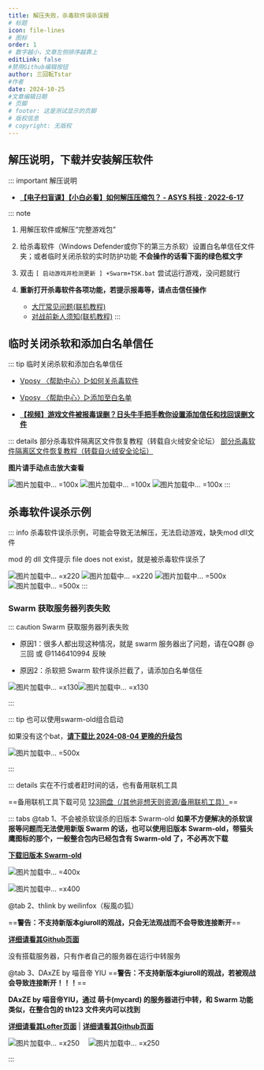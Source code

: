 ```yaml
---
title: 解压失败，杀毒软件误杀误报
# 标题
icon: file-lines
# 图标
order: 1
# 数字越小，文章左侧排序越靠上
editLink: false
#禁用Github编辑按钮
author: 三回転Tstar
#作者
date: 2024-10-25
#文章编辑日期
# 页脚
# footer: 这是测试显示的页脚
# 版权信息
# copyright: 无版权
---
```


## 解压说明，下载并安装解压软件
::: important 解压说明

- [**【电子扫盲课】【小白必看】如何解压压缩包？ - ASYS 科技 · 2022-6-17**](https://www.bilibili.com/video/BV1xZ4y1v7pU/)

::: note
<!-- 1. 下载并安装一个解压软件，**不建议使用 Windows 自带的“提取”功能**
   - [**7z**](https://www.7-zip.org/)
   - [**Bandzip**](https://www.bandisoft.com/bandizip/) -->

1. 用解压软件或解压“完整游戏包”

1. 给杀毒软件（Windows Defender或你下的第三方杀软）设置白名单信任文件夹；或者临时关闭杀软的实时防护功能
**不会操作的话看下面的绿色框文字**


2. 双击 `[ 启动游戏并检测更新 ] +Swarm+TSK.bat` 尝试运行游戏，没问题就行

3. **重新打开杀毒软件各项功能，若提示报毒等，请点击信任操作**
   - [大厅常见问题(联机教程)](/FAQ/Play/LobbyGuide.html)
   - [对战前新人须知(联机教程)](/Beginners/BeforePlaying.html)
:::


## 临时关闭杀软和添加白名单信任
::: tip 临时关闭杀软和添加白名单信任
- [Vposy 〈帮助中心〉▷如何关杀毒软件](https://mp.weixin.qq.com/s/kivDC7BhuZ8i1Uefr7eQJQ)

- [Vposy 〈帮助中心〉▷添加至白名单](https://mp.weixin.qq.com/s/xN2OK0oYU4MqsYlFqTL_qQ)

- [**【视频】游戏文件被报毒误删？日头牛手把手教你设置添加信任和找回误删文件**](https://www.bilibili.com/video/BV1Uu411A7Hh/)

::: details 部分杀毒软件隔离区文件恢复教程（转载自火绒安全论坛）
[部分杀毒软件隔离区文件恢复教程（转载自火绒安全论坛）](https://bbs.huorong.cn/forum.php?mod=viewthread&tid=45850)

**图片请手动点击放大查看**

![图片加载中... =100x](https://bu.dusays.com/2024/10/26/671cad799a3ea.webp " ") ![图片加载中... =100x](https://bu.dusays.com/2024/10/26/671cad7981bbf.webp " ") ![图片加载中... =100x](https://bu.dusays.com/2024/10/26/671cad7971659.webp " ") 
:::

## 杀毒软件误杀示例
::: info 杀毒软件误杀示例，可能会导致无法解压，无法启动游戏，缺失mod dll文件

mod 的 dll 文件提示 file does not exist，就是被杀毒软件误杀了

![图片加载中... =x220](https://bu.dusays.com/2024/10/26/671cad1e4266a.webp " ") ![图片加载中... =x220](https://bu.dusays.com/2024/10/26/671cad1e4aa6e.webp " ")
![图片加载中... =500x](https://bu.dusays.com/2024/10/26/671cad1e4aa6e.webp " ") ![图片加载中... =500x](https://bu.dusays.com/2024/10/26/671cad1e68937.webp " ")
:::

<!-- #region swarm-down -->
### Swarm 获取服务器列表失败
::: caution Swarm 获取服务器列表失败

- 原因1：很多人都出现这种情况，就是 swarm 服务器出了问题，请在QQ群 @三回 或 @1146410994 反映

- 原因2：杀软把 Swarm 软件误杀拦截了，请添加白名单信任

![图片加载中... =x130](https://bu.dusays.com/2024/10/26/671cacd268d1f.webp " ")![图片加载中... =x130](https://bu.dusays.com/2024/10/26/671cace3b6e37.webp " ")



:::

::: tip 也可以使用swarm-old组合启动

如果没有这个bat，[**请下载比 2024-08-04 更晚的升级包**](/about/)

![图片加载中... =500x](https://bu.dusays.com/2024/10/26/671cacf4854a4.webp "也可以使用swarm-old组合启动，如果没有这个bat，请下载比 2024-08-04 更晚的升级包")

:::



::: details 实在不行或者赶时间的话，也有备用联机工具

==备用联机工具下载可见 [123网盘（/其他非想天则资源/备用联机工具）](https://www.123pan.com/s/scmzVv-Z3h6v.html)==

::: tabs
@tab 1、不会被杀软误杀的旧版本 Swarm-old
**如果不方便解决的杀软误报等问题而无法使用新版 Swarm 的话，也可以使用旧版本 Swarm-old，带猫头鹰图标的那个，一般整合包内已经包含有 Swarm-old 了，不必再次下载**

[**下载旧版本 Swarm-old**](https://gitee.com/sanhuizhuan/SokuMods/releases/download/v1/swarm-old.zip)

![图片加载中... =400x](https://bu.dusays.com/2024/10/26/671cacbe5cd68.webp " ")

![图片加载中... =x400](https://bu.dusays.com/2024/10/26/671c9a96f29f0.webp " ")

@tab 2、thlink by weilinfox（桜風の狐）

==**警告：不支持新版本giuroll的观战，只会无法观战而不会导致连接断开**==

[**详细请看其Github页面**](https://github.com/weilinfox/youmu-thlink)

没有搭载服务器，只有作者自己的服务器在运行中转服务

@tab 3、DAxZE by 喵音帝 YIU
==**警告：不支持新版本giuroll的观战，若被观战会导致连接断开！！！**==

**DAxZE by 喵音帝YIU，通过 萌卡(mycard) 的服务器进行中转，和 Swarm 功能类似，在整合包的 th123 文件夹内可以找到**

[**详细请看其Lofter页面**](https://usaginya.lofter.com/post/1d56d69b_1c93aa6aa) | [**详细请看其Github页面**](https://github.com/usaginya/DAxZE)

![图片加载中... =x250](https://bu.dusays.com/2024/10/26/671cac8dee348.webp " ") 　![图片加载中... =x250](https://bu.dusays.com/2024/10/26/671c9ac396c70.webp " ")

:::
<!-- #endregion swarm-down -->
